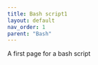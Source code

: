 ```yaml
---
title: Bash script1
layout: default
nav_order: 1
parent: "Bash"
---
```


A first page for a bash script
